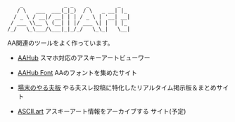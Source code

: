 ```
    _             _ _    _         _
   / \   ___  ___(_|_)  / \   _ __| |_
  / _ \ / __|/ __| | | / _ \ | '__| __|
 / ___ \\__ \ (__| | |/ ___ \| |  | |_
/_/   \_\___/\___|_|_/_/   \_\_|   \__|

```

AA関連のツールをよく作っています。

- [AAHub](https://aahub.org)
スマホ対応のアスキーアートビューワー

- [AAHub Font](https://fonts.aahub.org)
AAのフォントを集めたサイト

- [場末のやる夫板](https://bbs.aahub.org)
やる夫スレ投稿に特化したリアルタイム掲示板＆まとめサイト

- [ASCII.art](https://ASCII.art)
アスキーアート情報をアーカイブする
サイト(予定)
